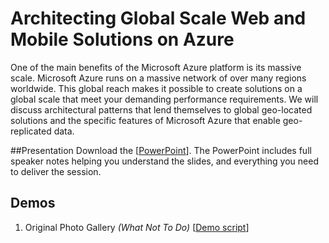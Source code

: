# Architecting Global Scale Web and Mobile Solutions on Azure
One of the main benefits of the Microsoft Azure platform is its massive scale.  Microsoft Azure runs on a massive network of over many regions worldwide. This global reach makes it possible to create solutions on a global scale that meet your demanding performance requirements.  We will discuss architectural patterns that lend themselves to global geo-located solutions and the specific features of Microsoft Azure that enable geo-replicated data.

##Presentation
Download the [[PowerPoint](https://github.com/GSIAzureCOE/Global-Scale/blob/master/todo.pptx)].
The PowerPoint includes full speaker notes helping you understand the slides, and everything you need to deliver the session.

## Demos
1. Original Photo Gallery *(What Not To Do)* [[Demo script](./Demo-1-OriginalPhotoGallery/readme.md)]
